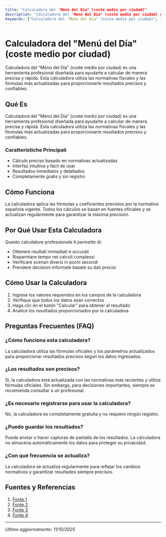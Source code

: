 ```yaml
---
title: "Calculadora del "Menú del Día" (coste medio por ciudad)"
description: "Calculadora del "Menú del Día" (coste medio por ciudad) es una herramienta profesional diseñada para ayudarte a calcular de manera precisa y rápida. Esta calculadora utiliza las normativas fiscales y las fórmulas más actualizadas para proporcionarte resultados precisos y confiables."
keywords: ["Calculadora del "Menú del Día" (coste medio por ciudad)", "calcolatore", "calcolo online"]
---
```


# Calculadora del "Menú del Día" (coste medio por ciudad)

Calculadora del "Menú del Día" (coste medio por ciudad) es una herramienta profesional diseñada para ayudarte a calcular de manera precisa y rápida. Esta calculadora utiliza las normativas fiscales y las fórmulas más actualizadas para proporcionarte resultados precisos y confiables.

## Qué Es

Calculadora del "Menú del Día" (coste medio por ciudad) es una herramienta profesional diseñada para ayudarte a calcular de manera precisa y rápida. Esta calculadora utiliza las normativas fiscales y las fórmulas más actualizadas para proporcionarte resultados precisos y confiables.

### Caratteristiche Principali

- Cálculo preciso basado en normativas actualizadas
- Interfaz intuitiva y fácil de usar
- Resultados inmediatos y detallados
- Completamente gratis y sin registro

## Cómo Funciona

La calculadora aplica las fórmulas y coeficientes previstos por la normativa española vigente. Todos los cálculos se basan en fuentes oficiales y se actualizan regularmente para garantizar la máxima precisión.

## Por Qué Usar Esta Calculadora

Questo calcolatore professionale ti permette di:

- Ottenere risultati immediati e accurati
- Risparmiare tempo nei calcoli complessi
- Verificare scenari diversi in pochi secondi
- Prendere decisioni informate basate su dati precisi

## Cómo Usar la Calculadora

1. Ingrese los valores requeridos en los campos de la calculadora
2. Verifique que todos los datos sean correctos
3. Haga clic en el botón "Calcular" para obtener el resultado
4. Analice los resultados proporcionados por la calculadora

## Preguntas Frecuentes (FAQ)

### ¿Cómo funciona esta calculadora?

La calculadora utiliza las fórmulas oficiales y los parámetros actualizados para proporcionar resultados precisos según los datos ingresados.

### ¿Los resultados son precisos?

Sí, la calculadora está actualizada con las normativas más recientes y utiliza fórmulas oficiales. Sin embargo, para decisiones importantes, siempre se recomienda consultar a un profesional.

### ¿Es necesario registrarse para usar la calculadora?

No, la calculadora es completamente gratuita y no requiere ningún registro.

### ¿Puedo guardar los resultados?

Puede anotar o hacer capturas de pantalla de los resultados. La calculadora no almacena automáticamente los datos para proteger su privacidad.

### ¿Con qué frecuencia se actualiza?

La calculadora se actualiza regularmente para reflejar los cambios normativos y garantizar resultados siempre precisos.

## Fuentes y Referencias

1. [Fonte 1](https://www.eleconomista.es/retail-consumo/noticias/12728357/03/24/donde-cuesta-menos-comer-un-menu-del-dia-en-espana-mas-de-dos-euros-de-diferencia-entre-comunidades.html)
2. [Fonte 2](https://www.lavanguardia.com/vida/20241121/10127437/menu-dia-cuesta-espana-14-euros-media-6-1-mas-2023-agenciaslv20241121.html)
3. [Fonte 3](https://www.elboletin.com/cuanto-cuesta-de-media-un-menu-del-dia-en-espana-tras-la-inflacion/)
4. [Fonte 4](https://www.expatistan.com/es/costo-de-vida/pais/espana)

---

*Ultimo aggiornamento: 11/10/2025*
